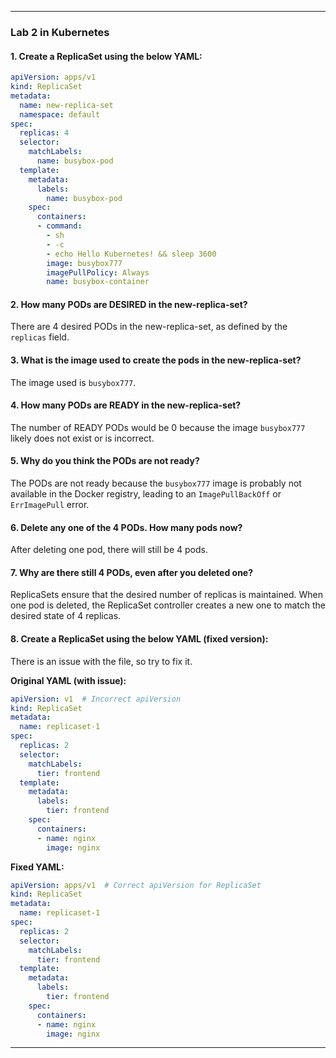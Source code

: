 
---

### Lab 2 in Kubernetes

#### 1. Create a ReplicaSet using the below YAML:
```yaml
apiVersion: apps/v1
kind: ReplicaSet
metadata:
  name: new-replica-set
  namespace: default
spec:
  replicas: 4
  selector:
    matchLabels:
      name: busybox-pod
  template:
    metadata:
      labels:
        name: busybox-pod
    spec:
      containers:
      - command:
        - sh
        - -c
        - echo Hello Kubernetes! && sleep 3600
        image: busybox777
        imagePullPolicy: Always
        name: busybox-container
```

#### 2. How many PODs are DESIRED in the new-replica-set?
There are 4 desired PODs in the new-replica-set, as defined by the `replicas` field.

#### 3. What is the image used to create the pods in the new-replica-set?
The image used is `busybox777`.

#### 4. How many PODs are READY in the new-replica-set?
The number of READY PODs would be 0 because the image `busybox777` likely does not exist or is incorrect.

#### 5. Why do you think the PODs are not ready?
The PODs are not ready because the `busybox777` image is probably not available in the Docker registry, leading to an `ImagePullBackOff` or `ErrImagePull` error.

#### 6. Delete any one of the 4 PODs. How many pods now?
After deleting one pod, there will still be 4 pods.

#### 7. Why are there still 4 PODs, even after you deleted one?
ReplicaSets ensure that the desired number of replicas is maintained. When one pod is deleted, the ReplicaSet controller creates a new one to match the desired state of 4 replicas.

#### 8. Create a ReplicaSet using the below YAML (fixed version):

There is an issue with the file, so try to fix it.

**Original YAML (with issue):**
```yaml
apiVersion: v1  # Incorrect apiVersion
kind: ReplicaSet
metadata:
  name: replicaset-1
spec:
  replicas: 2
  selector:
    matchLabels:
      tier: frontend
  template:
    metadata:
      labels:
        tier: frontend
    spec:
      containers:
      - name: nginx
        image: nginx
```

**Fixed YAML:**
```yaml
apiVersion: apps/v1  # Correct apiVersion for ReplicaSet
kind: ReplicaSet
metadata:
  name: replicaset-1
spec:
  replicas: 2
  selector:
    matchLabels:
      tier: frontend
  template:
    metadata:
      labels:
        tier: frontend
    spec:
      containers:
      - name: nginx
        image: nginx
```

---
